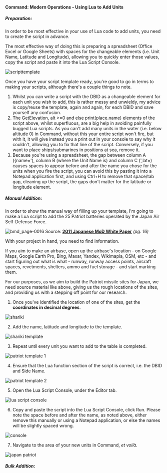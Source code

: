 #### Command: Modern Operations - Using Lua to Add Units

##### Preparation:

In order to be most effective in your use of Lua code to add units, you need to create the script in advance. 

The most effective way of doing this is preparing a spreadsheet (Office Excel or Google Sheets) with spaces for the changeable elements (i.e. Unit Name, Latitude and Longitude), allowing you to quickly enter those values, copy the script and paste it into the Lua Script Console.

![scripttemplate](https://github.com/GrandStrategos/Command_Resources/assets/133597501/b7ff6b47-22c4-484f-bf93-79f0b6fade98)


Once you have your script template ready, you're good to go in terms to making your scripts, although there's a couple things to note.

1. Whilst you can write a script with the DBID as a changeable element for each unit you wish to add, this is rather messy and unwieldy, my advice is copy/reuse the template, again and again, for each DBID and save yourself any confusion.
2. The GetElevation, alt >=0 and else print(place.name) elements of the script above, whilst superfluous, are a big help in avoiding painfully bugged Lua scripts. As you can't add many units in the water (i.e. below altitude 0) in Command, without this your entire script won't fire, but with it, it will give instead you a print out in your console to say why it couldn't, allowing you to fix that line of the script. Conversely, if you want to place ships/submarines in positions at sea, remove it.
3. Because you're using a spreadsheet, the gap between column A ({name='), column B (where the Unit Name is) and column C (',lat=) causes spaces to appear before and after the name you chose for the units when you fire the script, you can avoid this by pasting it into a Notepad application first, and using Ctrl+H to remove that space/tab gap, cleaning up the script, the gaps don't matter for the latitude or longitude element.

##### Manual Addition:

In order to show the manual way of filling up your template, I'm going to make a Lua script to add the 25 Patriot batteries operated by the Japan Air Self-Defense Force. 

![bmd_page-0016](https://github.com/GrandStrategos/Command_Resources/assets/133597501/3a403729-510d-4b42-8bf4-e8a490e7d4de)
Source: [**2011 Japanese MoD White Paper**](https://web.archive.org/web/20180417164745/http://www.mod.go.jp:80/e/d_act/bmd/bmd.pdf) *(pg. 16)*

With your project in hand, you need to find information. 

If you aim to make an airbase, open up the airbase's location - on Google Maps, Google Earth Pro, Bing, Maxar, Yandex, Wikimapia, OSM, etc - and start figuring out what is what - runway, runway access points, aircraft spaces, revetments, shelters, ammo and fuel storage - and start marking them. 

For our purposes, as we aim to build the Patriot missile sites for Japan, we need source material like above, giving us the rough locations of the sites, and providing us with a stepping off point for our research.

1. Once you've identified the location of one of the sites, get the **coordinates in decimal degrees**.

![shariki](https://github.com/GrandStrategos/Command_Resources/assets/133597501/3a206bf8-c52d-47fc-8084-9eab8468de93)

2. Add the name, latitude and longitude to the template.

![shariki template](https://github.com/GrandStrategos/Command_Resources/assets/133597501/3fab4307-4dd8-4ea7-a792-4c375bfd11e7)

3. Repeat until every unit you want to add to the table is completed.

![patriot template 1](https://github.com/GrandStrategos/Command_Resources/assets/133597501/ae40e787-79fb-463a-a707-e5c14b137e6f)

4. Ensure that the Lua function section of the script is correct, i.e. the DBID and Side Name.

![patriot template 2](https://github.com/GrandStrategos/Command_Resources/assets/133597501/da8a1c25-bb2e-45d7-a4f3-fb12c7a3cbb9)

5. Open the Lua Script Console, under the Editor tab.

![lua script console](https://github.com/GrandStrategos/Command_Resources/assets/133597501/16b9d609-ff3f-412c-9674-b38ae497e78e)


6. Copy and paste the script into the Lua Script Console, click Run. Please note the space before and after the name, as noted above, either remove this manually or using a Notepad application, or else the names will be slightly spaced wrong.

![console](https://github.com/GrandStrategos/Command_Resources/assets/133597501/bf9c4bba-e3aa-46a1-8d92-2203c459da39)

7. Navigate to the area of your new units in Command, *et voilà.*

![japan patriot](https://github.com/GrandStrategos/Command_Resources/assets/133597501/4dc79b57-790d-4881-92b0-dd2d9f588b37)

##### Bulk Addition:
